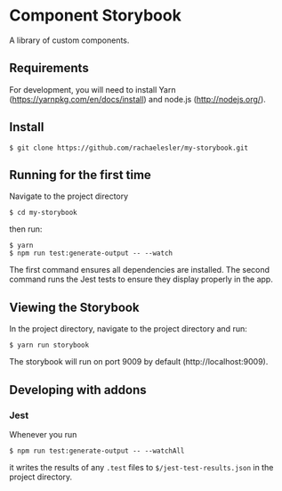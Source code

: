 # Component Storybook
A library of custom components. 

## Requirements

For development, you will need to install Yarn (https://yarnpkg.com/en/docs/install) and node.js (http://nodejs.org/). 

## Install

    $ git clone https://github.com/rachaelesler/my-storybook.git

## Running for the first time 

Navigate to the project directory

    $ cd my-storybook 
    
then run:

    $ yarn
    $ npm run test:generate-output -- --watch

The first command ensures all dependencies are installed. The second command runs the Jest tests to ensure they display properly in the app. 

## Viewing the Storybook

In the project directory, navigate to the project directory and run:

    $ yarn run storybook

The storybook will run on port 9009 by default (http://localhost:9009). 

## Developing with addons
### Jest 
Whenever you run 

    $ npm run test:generate-output -- --watchAll
    
it writes the results of any `.test` files to `$/jest-test-results.json` in the project directory. 




